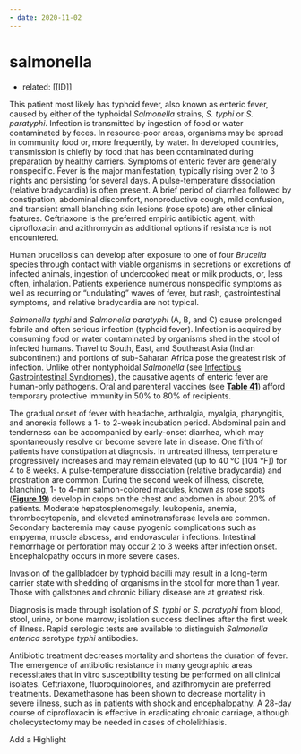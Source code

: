 ```yaml
---
- date: 2020-11-02
---
```


# salmonella

- related: [[ID]]

<!-- typhoid fever cause, transmission, sx, dx, rx -->

This patient most likely has typhoid fever, also known as enteric fever, caused by either of the typhoidal _Salmonella_ strains, _S. typhi_ or _S. paratyphi_. Infection is transmitted by ingestion of food or water contaminated by feces. In resource-poor areas, organisms may be spread in community food or, more frequently, by water. In developed countries, transmission is chiefly by food that has been contaminated during preparation by healthy carriers. Symptoms of enteric fever are generally nonspecific. Fever is the major manifestation, typically rising over 2 to 3 nights and persisting for several days. A pulse-temperature dissociation (relative bradycardia) is often present. A brief period of diarrhea followed by constipation, abdominal discomfort, nonproductive cough, mild confusion, and transient small blanching skin lesions (rose spots) are other clinical features. Ceftriaxone is the preferred empiric antibiotic agent, with ciprofloxacin and azithromycin as additional options if resistance is not encountered.

Human brucellosis can develop after exposure to one of four _Brucella_ species through contact with viable organisms in secretions or excretions of infected animals, ingestion of undercooked meat or milk products, or, less often, inhalation. Patients experience numerous nonspecific symptoms as well as recurring or “undulating” waves of fever, but rash, gastrointestinal symptoms, and relative bradycardia are not typical.

_Salmonella typhi_ and _Salmonella paratyphi_ (A, B, and C) cause prolonged febrile and often serious infection (typhoid fever). Infection is acquired by consuming food or water contaminated by organisms shed in the stool of infected humans. Travel to South, East, and Southeast Asia (Indian subcontinent) and portions of sub-Saharan Africa pose the greatest risk of infection. Unlike other nontyphoidal _Salmonella_ (see [Infectious Gastrointestinal Syndromes][1]), the causative agents of enteric fever are human-only pathogens. Oral and parenteral vaccines (see **[Table 41][2]**) afford temporary protective immunity in 50% to 80% of recipients.

The gradual onset of fever with headache, arthralgia, myalgia, pharyngitis, and anorexia follows a 1- to 2-week incubation period. Abdominal pain and tenderness can be accompanied by early-onset diarrhea, which may spontaneously resolve or become severe late in disease. One fifth of patients have constipation at diagnosis. In untreated illness, temperature progressively increases and may remain elevated (up to 40 °C \[104 °F]) for 4 to 8 weeks. A pulse-temperature dissociation (relative bradycardia) and prostration are common. During the second week of illness, discrete, blanching, 1- to 4-mm salmon-colored macules, known as rose spots (**[Figure 19][3]**) develop in crops on the chest and abdomen in about 20% of patients. Moderate hepatosplenomegaly, leukopenia, anemia, thrombocytopenia, and elevated aminotransferase levels are common. Secondary bacteremia may cause pyogenic complications such as empyema, muscle abscess, and endovascular infections. Intestinal hemorrhage or perforation may occur 2 to 3 weeks after infection onset. Encephalopathy occurs in more severe cases.

Invasion of the gallbladder by typhoid bacilli may result in a long-term carrier state with shedding of organisms in the stool for more than 1 year. Those with gallstones and chronic biliary disease are at greatest risk.

Diagnosis is made through isolation of _S. typhi_ or _S. paratyphi_ from blood, stool, urine, or bone marrow; isolation success declines after the first week of illness. Rapid serologic tests are available to distinguish _Salmonella enterica_ serotype _typhi_ antibodies.

Antibiotic treatment decreases mortality and shortens the duration of fever. The emergence of antibiotic resistance in many geographic areas necessitates that in vitro susceptibility testing be performed on all clinical isolates. Ceftriaxone, fluoroquinolones, and azithromycin are preferred treatments. Dexamethasone has been shown to decrease mortality in severe illness, such as in patients with shock and encephalopathy. A 28-day course of ciprofloxacin is effective in eradicating chronic carriage, although cholecystectomy may be needed in cases of cholelithiasis.

Add a Highlight

[1]: https://mksap18.acponline.org/app/topics/id/mk18_b_id_s16/mk18_b_id_s16_4

[2]: https://mksap18.acponline.org/app/topics/id/tables/mk18_b_id_t41

[3]: https://mksap18.acponline.org/app/topics/id/figures/mk18_b_id_f19
